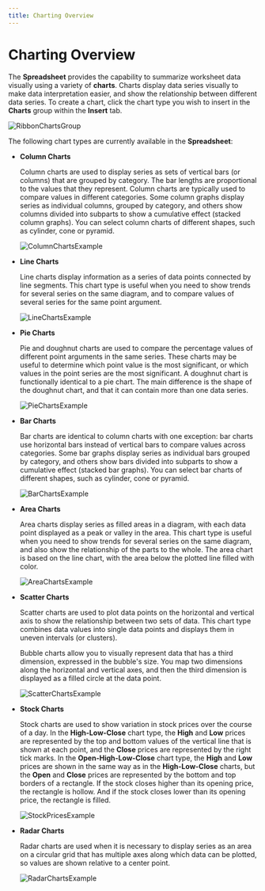```yaml
---
title: Charting Overview
---
```

# Charting Overview
The **Spreadsheet** provides the capability to summarize worksheet data visually using a variety of **charts**. Charts display data series visually to make data interpretation easier, and show the relationship between different data series. To create a chart, click the chart type you wish to insert in the **Charts** group within the **Insert** tab.

![RibbonChartsGroup](../../../images/Img21977.png)

The following chart types are currently available in the **Spreadsheet**:
* **Column Charts**
	
	Column charts are used to display series as sets of vertical bars (or columns) that are grouped by category. The bar lengths are proportional to the values that they represent. Column charts are typically used to compare values in different categories. Some column graphs display series as individual columns, grouped by category, and others show columns divided into subparts to show a cumulative effect (stacked column graphs). You can select column charts of different shapes, such as cylinder, cone or pyramid.
	
	![ColumnChartsExample](../../../images/Img22004.png)
* **Line Charts**
	
	Line charts display information as a series of data points connected by line segments. This chart type is useful when you need to show trends for several series on the same diagram, and to compare values of several series for the same point argument.
	
	![LineChartsExample](../../../images/Img22001.png)
* **Pie Charts**
	
	Pie and doughnut charts are used to compare the percentage values of different point arguments in the same series. These charts may be useful to determine which point value is the most significant, or which values in the point series are the most significant. A doughnut chart is functionally identical to a pie chart. The main difference is the shape of the doughnut chart, and that it can contain more than one data series.
	
	![PieChartsExample](../../../images/Img22002.png)
* **Bar Charts**
	
	Bar charts are identical to column charts with one exception: bar charts use horizontal bars instead of vertical bars to compare values across categories. Some bar graphs display series as individual bars grouped by category, and others show bars divided into subparts to show a cumulative effect (stacked bar graphs). You can select bar charts of different shapes, such as cylinder, cone or pyramid.
	
	![BarChartsExample](../../../images/Img22003.png)
* **Area Charts**
	
	Area charts display series as filled areas in a diagram, with each data point displayed as a peak or valley in the area. This chart type is useful when you need to show trends for several series on the same diagram, and also show the relationship of the parts to the whole. The area chart is based on the line chart, with the area below the plotted line filled with color.
	
	![AreaChartsExample](../../../images/Img22005.png)
* **Scatter Charts**
	
	Scatter charts are used to plot data points on the horizontal and vertical axis to show the relationship between two sets of data. This chart type combines data values into single data points and displays them in uneven intervals (or clusters).
	
	Bubble charts allow you to visually represent data that has a third dimension, expressed in the bubble's size. You map two dimensions along the horizontal and vertical axes, and then the third dimension is displayed as a filled circle at the data point.
	
	![ScatterChartsExample](../../../images/Img22007.png)
* **Stock Charts**
	
	Stock charts are used to show variation in stock prices over the course of a day. In the **High-Low-Close** chart type, the **High** and **Low** prices are represented by the top and bottom values of the vertical line that is shown at each point, and the **Close** prices are represented by the right tick marks. In the **Open-High-Low-Close** chart type, the **High** and **Low** prices are shown in the same way as in the **High-Low-Close** charts, but the **Open** and **Close** prices are represented by the bottom and top borders of a rectangle. If the stock closes higher than its opening price, the rectangle is hollow. And if the stock closes lower than its opening price, the rectangle is filled.
	
	![StockPricesExample](../../../images/Img22006.png)
* **Radar Charts**
	
	Radar charts are used when it is necessary to display series as an area on a circular grid that has multiple axes along which data can be plotted, so values are shown relative to a center point.
	
	![RadarChartsExample](../../../images/Img22000.png)